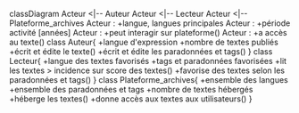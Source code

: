 classDiagram
    Acteur <|-- Auteur
    Acteur <|-- Lecteur
    Acteur <|-- Plateforme_archives
    Acteur : +langue, langues principales
    Acteur : +période activité [années]
    Acteur : +peut interagir sur plateforme()
    Acteur : +a accès au texte()
    class Auteur{
      +langue d'expression
      +nombre de textes publiés
      +écrit et édite le texte()
      +écrit et édite les paradonnées et tags()
    }
    class Lecteur{
      +langue des textes favorisés
      +tags et paradonnées favorisées
      +lit les textes > incidence sur score des textes()
      +favorise des textes selon les paradonnées et tags()
    }
    class Plateforme_archives{
      +ensemble des langues
      +ensemble des paradonnées et tags
      +nombre de textes hébergés
      +héberge les textes()
      +donne accès aux textes aux utilisateurs()
    }

